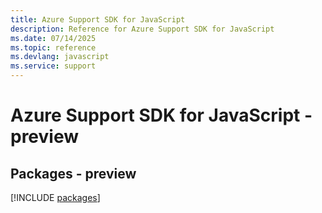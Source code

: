 ```yaml
---
title: Azure Support SDK for JavaScript
description: Reference for Azure Support SDK for JavaScript
ms.date: 07/14/2025
ms.topic: reference
ms.devlang: javascript
ms.service: support
---
```

# Azure Support SDK for JavaScript - preview
## Packages - preview
[!INCLUDE [packages](support-index.md)]